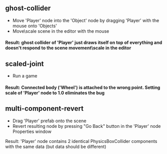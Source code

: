 ## ghost-collider
* Move 'Player' node into the 'Object' node by dragging 'Player' with the mouse onto 'Objects'
* Move\scale scene in the editor with the mouse
#### Result: ghost collider of 'Player' just draws itself on top of everything and doesn't respond to the scene movement\scale in the editor

## scaled-joint
* Run a game
#### Result: Connected body ('Wheel') is attached to the wrong point. Setting scale of 'Player' node to 1.0 eliminates the bug

## multi-component-revert
* Drag 'Player' prefab onto the scene
* Revert resulting node by pressing "Go Back" button in the 'Player' node Properties window

Result: 'Player' node contains 2 identical PhysicsBoxCollider components with the same data (but data should be different)
